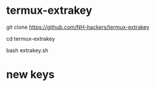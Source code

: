 # termux-extrakey


git clone https://github.com/NH-hackers/termux-extrakey

cd termux-extrakey

bash extrakey.sh

# new keys
